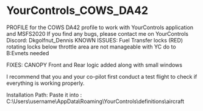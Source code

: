 # YourControls_COWS_DA42
PROFILE for the COWS DA42 profile to work with YourControls application and MSFS2020
If you find any bugs, please contact me on YourControls Discord: Dkgolfnut_Dennis
KNOWN ISSUES:
Fuel Transfer locks (RED) rotating locks below throttle area are not manageable with YC do to B:Evnets needed

FIXES:
CANOPY Front and Rear logic added along with small windows

I recommend that you and your co-pilot first conduct a test flight to check if everything is working properly.

Installation Path: Paste it into : C:\Users\username\AppData\Roaming\YourControls\definitions\aircraft
